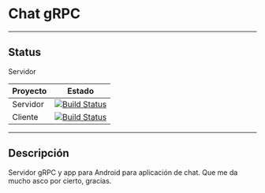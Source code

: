 # Chat gRPC

---

## Status

Servidor

| Proyecto | Estado                                                                                                                                                                                                   |
|----------|----------------------------------------------------------------------------------------------------------------------------------------------------------------------------------------------------------|
| Servidor | [![Build Status](https://dev.azure.com/alan5142/chat_grpc/_apis/build/status/Alan5142.chat_grpc?branchName=main)](https://dev.azure.com/alan5142/chat_grpc/_build/latest?definitionId=6&branchName=main) |
| Cliente  | [![Build Status](https://dev.azure.com/alan5142/chat_grpc/_apis/build/status/Alan5142.chat_grpc?branchName=refs%2Fpull%2F3%2Fmerge)](https://dev.azure.com/alan5142/chat_grpc/_build/latest?definitionId=6&branchName=refs%2Fpull%2F3%2Fmerge)                                                                                                                                                                                                          |

---

## Descripción
Servidor gRPC y app para Android para aplicación de chat. Que me da mucho asco por cierto, gracias.
